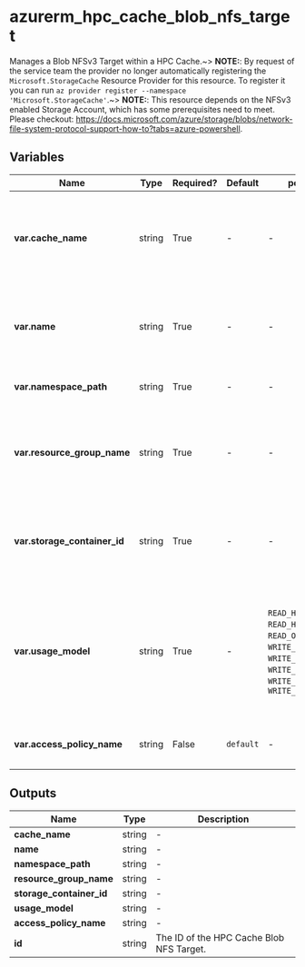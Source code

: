# azurerm_hpc_cache_blob_nfs_target

Manages a Blob NFSv3 Target within a HPC Cache.~> **NOTE:**: By request of the service team the provider no longer automatically registering the `Microsoft.StorageCache` Resource Provider for this resource. To register it you can run `az provider register --namespace 'Microsoft.StorageCache'`.~> **NOTE:**: This resource depends on the NFSv3 enabled Storage Account, which has some prerequisites need to meet. Please checkout: <https://docs.microsoft.com/azure/storage/blobs/network-file-system-protocol-support-how-to?tabs=azure-powershell>.

## Variables

| Name | Type | Required? |  Default  |  possible values |  Description |
| ---- | ---- | --------- |  ----------- | ----------- | ----------- |
| **var.cache_name** | string | True | -  |  -  |  The name of the HPC Cache, which the HPC Cache Blob NFS Target will be added to. Changing this forces a new HPC Cache Blob NFS Target to be created. | 
| **var.name** | string | True | -  |  -  |  The name which should be used for this HPC Cache Blob NFS Target. Changing this forces a new HPC Cache Blob NFS Target to be created. | 
| **var.namespace_path** | string | True | -  |  -  |  The client-facing file path of the HPC Cache Blob NFS Target. | 
| **var.resource_group_name** | string | True | -  |  -  |  The name of the Resource Group where the HPC Cache Blob NFS Target should exist. Changing this forces a new HPC Cache Blob NFS Target to be created. | 
| **var.storage_container_id** | string | True | -  |  -  |  The Resource Manager ID of the Storage Container used as the HPC Cache Blob NFS Target. Changing this forces a new resource to be created. | 
| **var.usage_model** | string | True | -  |  `READ_HEAVY_INFREQ`, `READ_HEAVY_CHECK_180`, `READ_ONLY`, `READ_WRITE`, `WRITE_WORKLOAD_15`, `WRITE_AROUND`, `WRITE_WORKLOAD_CHECK_30`, `WRITE_WORKLOAD_CHECK_60`, `WRITE_WORKLOAD_CLOUDWS`  |  The type of usage of the HPC Cache Blob NFS Target. Possible values are: `READ_HEAVY_INFREQ`, `READ_HEAVY_CHECK_180`, `READ_ONLY`, `READ_WRITE`, `WRITE_WORKLOAD_15`, `WRITE_AROUND`, `WRITE_WORKLOAD_CHECK_30`, `WRITE_WORKLOAD_CHECK_60` and `WRITE_WORKLOAD_CLOUDWS`. | 
| **var.access_policy_name** | string | False | `default`  |  -  |  The name of the access policy applied to this target. Defaults to `default`. | 



## Outputs

| Name | Type | Description |
| ---- | ---- | --------- | 
| **cache_name** | string  | - | 
| **name** | string  | - | 
| **namespace_path** | string  | - | 
| **resource_group_name** | string  | - | 
| **storage_container_id** | string  | - | 
| **usage_model** | string  | - | 
| **access_policy_name** | string  | - | 
| **id** | string  | The ID of the HPC Cache Blob NFS Target. | 
